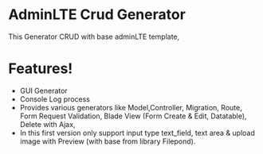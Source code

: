 # AdminLTE Crud Generator 

This Generator CRUD with base adminLTE template, 


# Features!
  - GUI Generator
  - Console Log process
  - Provides various generators like Model,Controller, Migration, Route, Form Request Validation, Blade View (Form Create & Edit, Datatable), Delete with Ajax,  
  - In this first version only support input type text_field, text area & upload image with Preview (with base from library Filepond).
  
